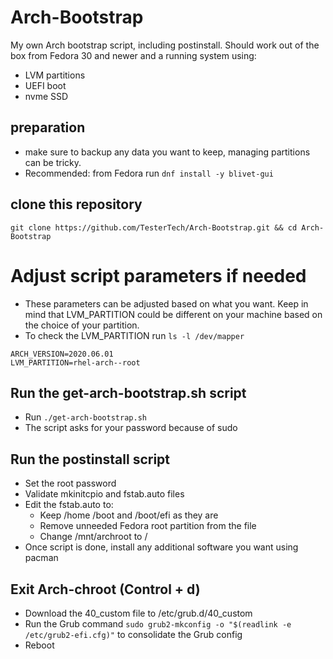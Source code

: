 # Arch-Bootstrap
My own Arch bootstrap script, including postinstall. Should work out of the box from Fedora 30 and newer and a running system using:
- LVM partitions
- UEFI boot
- nvme SSD

## preparation
- make sure to backup any data you want to keep, managing partitions can be tricky.
- Recommended: from Fedora run ```dnf install -y blivet-gui```

## clone this repository

```git clone https://github.com/TesterTech/Arch-Bootstrap.git && cd Arch-Bootstrap```

# Adjust script parameters if needed
- These parameters can be adjusted based on what you want. Keep in mind that LVM_PARTITION could be different on your machine based on the choice of your partition.
- To check the LVM_PARTITION run ```ls -l /dev/mapper```
```
ARCH_VERSION=2020.06.01
LVM_PARTITION=rhel-arch--root
```

## Run the get-arch-bootstrap.sh script 
- Run ```./get-arch-bootstrap.sh```
- The script asks for your password because of sudo

## Run the postinstall script
- Set the root password
- Validate mkinitcpio and fstab.auto files
- Edit the fstab.auto to:  
  - Keep /home /boot and /boot/efi as they are
  - Remove unneeded Fedora root partition from the file
  - Change /mnt/archroot to /
- Once script is done, install any additional software you want using pacman

## Exit Arch-chroot (Control + d) 
- Download the 40_custom file to /etc/grub.d/40_custom
- Run the Grub command ```sudo grub2-mkconfig -o "$(readlink -e /etc/grub2-efi.cfg)"``` to consolidate the Grub config 
- Reboot
